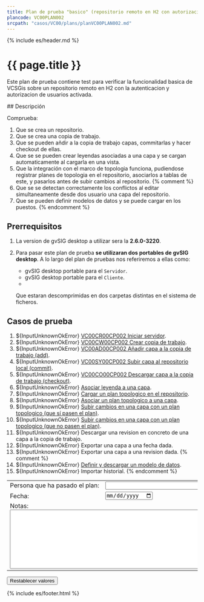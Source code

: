 ```yaml
---
title: Plan de prueba "basico" (repositorio remoto en H2 con autorizacion)
plancode: VC00PLAN002
srcpath: "casos/VC00/plans/planVC00PLAN002.md"
---
```


{% include es/header.md %}

# {{ page.title }}

Este plan de prueba contiene test para verificar la funcionalidad basica de VCSGis sobre 
un repositorio remoto en H2 con la autenticacion y autorizacion de usuarios activada.


<div class="noprint"  markdown="1">
<style scoped>
@media print{
   .noprint{
       display:none;
   }
}
</style>
## Descripción
   
Comprueba:

1. Que se crea un repositorio.
1. Que se crea una copia de trabajo.
1. Que se pueden añdir a la copia de trabajo capas, commitarlas y hacer checkout de ellas.
1. Que se se pueden crear leyendas asociadas a una capa y se cargan automaticamente al cargarla en una vista.
1. Que la integración con el marco de topologia funciona, pudiendose registrar planes
   de topologia en el repositorio, asociarlos a tablas de este, y pasarlos antes de subir cambios
   al repositorio.
{% comment %}
1. Que se se detectan correctamente los conflictos al editar simultaneamente desde dos usuario una capa del repositorio.
1. Que se pueden definir modelos de datos y se puede cargar en los puestos.
{% endcomment %}

## Prerrequisitos

1. La version de gvSIG desktop a utilizar sera la **2.6.0-3220**.

1. Para pasar este plan de prueba **se utilizaran dos portables de gvSIG desktop**. A lo largo
   del plan de pruebas nos referiremos a ellas como:
     * gvSIG desktop portable para el ```Servidor```.
     * gvSIG desktop portable para el ```Cliente```.
     * 
   Que estaran descomprimidas en dos carpetas distintas en el sistema de ficheros.

</div>

## Casos de prueba

<form  markdown="1">

1. ${InputUnknownOkError} [VC00CR00CP002 Iniciar servidor](../CR00/CP002/testVC00CR00CP002.md).
3. ${InputUnknownOkError} [VC00CW00CP002 Crear copia de trabajo](../CW00/CP002/testVC00CW00CP002.md).
4. ${InputUnknownOkError} [VC00AD00CP002 Añadir capa a la copia de trabajo (add)](../AD00/CP002/testVC00AD00CP002.md).
5. ${InputUnknownOkError} [VC00SY00CP002 Subir capa al repositorio local (commit)](../SY00/CP002/testVC00SY00CP002.md).
6. ${InputUnknownOkError} [VC00CO00CP002 Descargar capa a la copia de trabajo (checkout)](../CO00/CP002/testVC00CO00CP002.md).
7. ${InputUnknownOkError} [Asociar leyenda a una capa](CP003/testVC00RE00CP003.md).
8. ${InputUnknownOkError} [Cargar un plan topologico en el repositorio](../TP00/CP000/testVC00TP00CP000.md).
9. ${InputUnknownOkError} [Asociar un plan topologico a una capa](../TP00/CP001/testVC00TP00CP001.md).
10. ${InputUnknownOkError} [Subir cambios en una capa con un plan topologico (que sí pasen el plan)](../TP00/CP002/testVC00TP00CP002.md).
11. ${InputUnknownOkError} [Subir cambios en una capa con un plan topologico (que no pasen el plan)](../TP00/CP003/testVC00TP00CP003.md).
12. ${InputUnknownOkError} Descargar una revision en concreto de una capa a la copia de trabajo.
13. ${InputUnknownOkError} Exportar una capa a una fecha dada.
14. ${InputUnknownOkError} Exportar una capa a una revision dada.
{% comment %}
1. ${InputUnknownOkError} [Definir y descargar un modelo de datos](CP003/testVC00RE00CP003.md).
1. ${InputUnknownOkError} Importar historial.
{% endcomment %}

<table border="0">
<tr>
<td>Persona&nbsp;que&nbsp;ha&nbsp;pasado&nbsp;el&nbsp;plan:</td><td width="90%"><input type="text" style="display:table-cell; width:100%"></td>
</tr>
<tr>
<td>Fecha:</td><td><input type="date"></td>
</tr>
<tr>
<td colspan="2">Notas:<br><textarea rows="10" cols="80"></textarea></td>
</tr>
</table>
<input type="reset" value="Restablecer valores">
</form>

{% include es/footer.html %}
